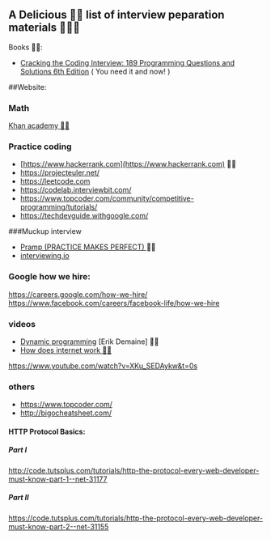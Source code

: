 ## A Delicious 👌🏼 list of interview peparation materials 🐠🖖🏼

Books 🖖🏼:

- [Cracking the Coding Interview: 189 Programming Questions and Solutions 6th Edition](https://www.amazon.com/Cracking-Coding-Interview-Programming-Questions/dp/0984782850/ref=sr_1_2?hvadid=241870593966&hvdev=c&hvlocphy=9004335&hvnetw=g&hvpos=1t1&hvqmt=e&hvrand=18262234070659357603&hvtargid=kwd-20040243067&keywords=cracking+the+coding+interview&qid=1555691503&s=gateway&sr=8-2) ( You need it and now! )


##Website:
### Math
[Khan academy 👍🏻](https://khanacademy.org/) 



### Practice coding
- [https://www.hackerrank.com](https://www.hackerrank.com) 👍🏻
- https://projecteuler.net/
- https://leetcode.com
- https://codelab.interviewbit.com/
- https://www.topcoder.com/community/competitive-programming/tutorials/
- https://techdevguide.withgoogle.com/

###Muckup interview
- [Pramp (PRACTICE MAKES PERFECT) ](https://pramp.com) 👍🏻
- [interviewing.io](https://interviewing.io)


### Google how we hire:
https://careers.google.com/how-we-hire/
https://www.facebook.com/careers/facebook-life/how-we-hire

### videos

- [Dynamic programming](https://www.youtube.com/watch?v=OQ5jsbhAv_M) [Erik Demaine] 👍🏻
- [How does internet work 👍🏻](https://www.youtube.com/watch?v=8KuO4r5CHjM&t=0s)


https://www.youtube.com/watch?v=XKu_SEDAykw&t=0s

### others
- https://www.topcoder.com/
- http://bigocheatsheet.com/


#### HTTP Protocol Basics: 
##### Part I
http://code.tutsplus.com/tutorials/http-the-protocol-every-web-developer-must-know-part-1--net-31177
##### Part II
https://code.tutsplus.com/tutorials/http-the-protocol-every-web-developer-must-know-part-2--net-31155
